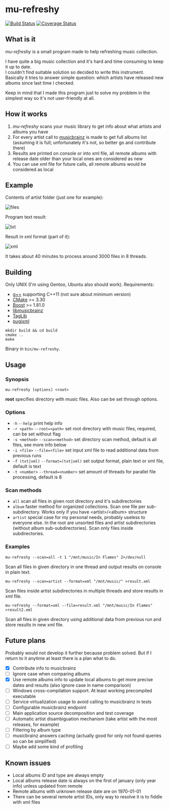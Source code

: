 # mu-refreshy

[![Build Status](https://github.com/ZX-Diablo/mu-refreshy/actions/workflows/build-test-coverage.yml/badge.svg)](https://github.com/ZX-Diablo/mu-refreshy/actions/workflows/build-test-coverage.yml)
[![Coverage Status](https://coveralls.io/repos/github/ZX-Diablo/mu-refreshy/badge.svg?branch=master)](https://coveralls.io/github/ZX-Diablo/mu-refreshy)

## What is it

_mu-refreshy_ is a small program made to help refreshing music collection.

I have quite a big music collection and it's hard and time consuming to keep it up to date.  
I couldn't find suitable solution so decided to write this instrument.  
Basically it tries to answer simple question: which artists have released new albums since last time I checked.

Keep in mind that I made this program just to solve my problem in the simplest way so it's not user-friendly at all.

## How it works

1. _mu-refreshy_ scans your music library to get info about what artists and albums you have
2. For every artist call to [musicbrainz](https://musicbrainz.org/) is made to get full albums list (assuming it is full; unfortunately it's not, so better go and contribute there)
3. Results are printed on console or into xml file, all remote albums with release date older than your local ones are considered as new
4. You can use xml file for future calls, all remote albums would be considered as local

## Example

Contents of artist folder (just one for example):

![files](https://i.imgur.com/hClY8kW.jpg "Artist files")

Program text result:

![txt](https://i.imgur.com/crfYABL.jpg "Text result")

Result in xml format (part of it):

![xml](https://i.imgur.com/W2s5MZr.jpg "XML result")

It takes about 40 minutes to process around 3000 files in 8 threads.

## Building

Only UNIX (I'm using Gentoo, Ubuntu also should work).
Requirements:
* [g++](https://gcc.gnu.org/) supporting C++11 (not sure about minimum version)
* [CMake](https://cmake.org/) >= 3.30
* [Boost](http://www.boost.org/) >= 1.81.0
* [libmusicbrainz](https://musicbrainz.org/doc/libmusicbrainz)
* [TagLib](http://taglib.org/)
* [pugixml](http://pugixml.org/)

```shell
mkdir build && cd build
cmake ..
make
```

Binary in `bin/mu-refreshy`.

## Usage

### Synopsis

`mu-refreshy [options] <root>`

**root** specifies directory with music files. Also can be set through options.

### Options

- `-h` `--help` print help info
- `-r <path>` `--root=<path>` set root directory with music files, required, can be set without flag
- `-s <method>` `--scan=<method>` set directory scan method, default is all files, see more info below
- `-i <file>` `--file=<file>` set input xml file to read additional data from previous runs
- `-f (txt|xml)` `--format=(txt|xml)` set output format, plain text or xml file, default is text
- `-t <number>` `--thread=<number>` set amount of threads for parallel file processing, default is 8

### Scan methods

- `all` scan all files in given root directory and it's subdirectories
- `album` faster method for organized collections. Scan one file per sub-subdirectory. Works only if you have \<artist\>/\<album\> structure
- `artist` special case for my personal needs, probably useless to everyone else. In the root are unsorted files and artist subdirectories (without album sub-subdirectories).
Scan only files inside subdirectories.

### Examples

`mu-refreshy --scan=all -t 1 "/mnt/music/In Flames" 2>/dev/null`

Scan all files in given directory in one thread and output results on console in plain text.

`mu-refreshy --scan=artist --format=xml "/mnt/music/" >result.xml`

Scan files inside artist subdirectories in multiple threads and store results in xml file.

`mu-refreshy --format=xml --file=result.xml "/mnt/music/In Flames" >result2.xml`

Scan all files in given directory using additional data from previous run and store results in new xml file.

## Future plans

Probably would not develop it further because problem solved.
But if I return to it anytime at least there is a plan what to do.

- [x] Contribute info to musicbrainz
- [ ] Ignore case when comparing albums
- [x] Use remote albums info to update local albums to get more precise dates and results (also ignore case in name comparison)
- [ ] Windows cross-compilation support. At least working precompiled executable
- [ ] Service virtualization usage to avoid calling to musicbrainz in tests
- [ ] Configurable musicbrainz endpoint
- [ ] Main application source decomposition and test coverage
- [ ] Automatic artist disambiguation mechanism (take artist with the most releases, for example)
- [ ] Filtering by album type
- [ ] musicbrainz answers caching (actually good for only not found queries so can be simplified)
- [ ] Maybe add some kind of profiling

## Known issues

- Local albums ID and type are always empty
- Local albums release date is always on the first of january (only year info) unless updated from remote
- Remote albums with unknown release date are on 1970-01-01
- There can be several remote artist IDs, only way to resolve it is to fiddle with xml files
